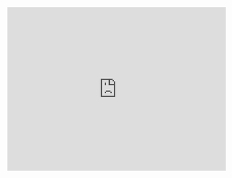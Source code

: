 <iframe src="https://data.oecd.org/chart/6Sef" width="500" height="375" style="border: 0" mozallowfullscreen="true" webkitallowfullscreen="true" allowfullscreen="true"><a href="https://data.oecd.org/chart/6Sef" target="_blank">OECD Chart: General government debt, Total, % of GDP, Annual, 2020</a></iframe>
